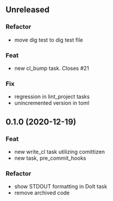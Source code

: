 ## Unreleased

### Refactor

- move dig test to dig test file

### Feat

- new cl_bump task. Closes #21

### Fix

- regression in lint_project tasks
- unincremented version in toml

## 0.1.0 (2020-12-19)

### Feat

- new write_cl task utilizing comittizen
- new task, pre_commit_hooks

### Refactor

- show STDOUT formatting in DoIt task
- remove archived code
